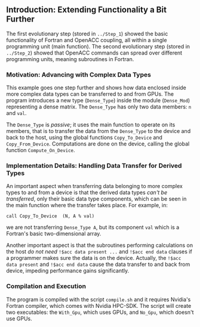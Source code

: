 ## Introduction: Extending Functionality a Bit Further

The first evolutionary step (stored in `../Step_1`) showed the basic functionality of Fortran and OpenACC coupling, all within a single programming unit (main function). The second evolutionary step (stored in `../Step_2`) showed that OpenACC commands can spread over different programming units, meaning subroutines in Fortran.

### Motivation: Advancing with Complex Data Types

This example goes one step further and shows how data enclosed inside more complex data types can be transferred to and from GPUs. The program introduces a new type (`Dense_Type`) inside the module (`Dense_Mod`) representing a dense matrix. The `Dense_Type` has only two data members: `n` and `val`.

The `Dense_Type` is _passive_; it uses the main function to operate on its members, that is to transfer the data from the `Dense_Type` to the device and back to the host, using the global functions `Copy_To_Device` and `Copy_From_Device`. Computations are done on the device, calling the global function `Compute_On_Device`.

### Implementation Details: Handling Data Transfer for Derived Types

An important aspect when transferring data belonging to more complex types to and from a device is that the derived data types _can't be transferred_, only their basic data type components, which can be seen in the main function where the transfer takes place.  For example, in:
```
call Copy_To_Device  (N, A % val)
```
we are not transferring `Dense_Type A`, but its component `val` which is a Fortran's basic two-dimensional array.

Another important aspect is that the subroutines performing calculations on the host _do not need_ `!$acc data present ...` and `!$acc end data` clauses if a programmer makes sure the data is on the device.  Actually, the `!$acc data present` and `!$acc end data` cause the data transfer to and back from device, impeding performance gains significantly.

### Compilation and Execution

The program is compiled with the script `compile.sh` and it requires Nvidia's Fortran compiler, which comes with Nvidia HPC-SDK. The script will create two executables: the `With_Gpu`, which uses GPUs, and `No_Gpu`, which doesn't use GPUs.

